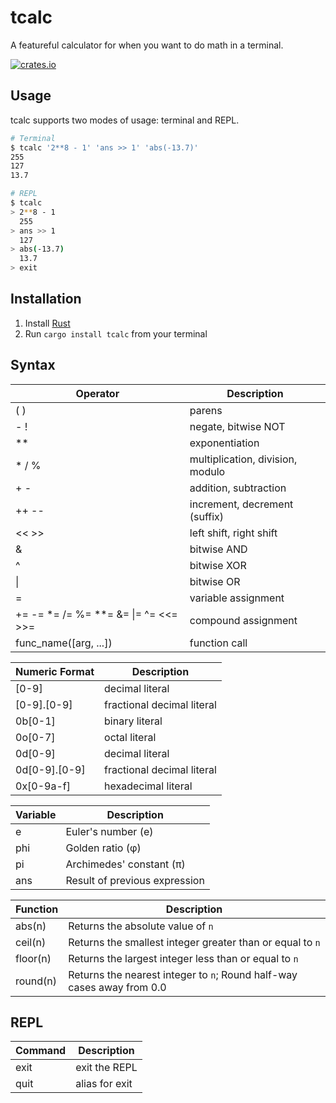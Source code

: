 # tcalc
A featureful calculator for when you want to do math in a terminal.

[![crates.io](https://img.shields.io/crates/v/tcalc)](https://crates.io/crates/tcalc)

## Usage
tcalc supports two modes of usage: terminal and REPL.

```bash
# Terminal
$ tcalc '2**8 - 1' 'ans >> 1' 'abs(-13.7)'
255
127
13.7
```

```bash
# REPL
$ tcalc
> 2**8 - 1
  255
> ans >> 1
  127
> abs(-13.7)
  13.7
> exit
```

## Installation

1. Install [Rust](https://www.rust-lang.org/en-US/install.html)
2. Run `cargo install tcalc` from your terminal

## Syntax

| Operator | Description                                                  |
|----------|--------------------------------------------------------------|
| ( )                                  | parens                           |
| - !                                  | negate, bitwise NOT              |
| \*\*                                 | exponentiation                   |
| * / %                                | multiplication, division, modulo |
| + -                                  | addition, subtraction            |
| ++ --                                | increment, decrement (suffix)    |
| << >>                                | left shift, right shift          |
| &                                    | bitwise AND                      |
| ^                                    | bitwise XOR                      |
| \|                                   | bitwise OR                       |
| =                                    | variable assignment              |
| += -= *= /= %= **= &= \|= ^= <<= >>= | compound assignment              |
| func_name([arg, ...])                  | function call                    |

| Numeric Format | Description                |
|----------------|----------------------------|
| [0-9]          | decimal literal            |
| [0-9].[0-9]    | fractional decimal literal |
| 0b[0-1]        | binary literal             |
| 0o[0-7]        | octal literal              |
| 0d[0-9]        | decimal literal            |
| 0d[0-9].[0-9]  | fractional decimal literal |
| 0x[0-9a-f]     | hexadecimal literal        |

| Variable | Description                   |
|----------|-------------------------------|
| e        | Euler's number (e)            |
| phi      | Golden ratio (φ)              |
| pi       | Archimedes' constant (π)      |
| ans      | Result of previous expression |


| Function | Description                                                            |
|----------|------------------------------------------------------------------------|
| abs(n)   | Returns the absolute value of `n`                                      |
| ceil(n)  | Returns the smallest integer greater than or equal to `n`              |
| floor(n) | Returns the largest integer less than or equal to `n`                  |
| round(n) | Returns the nearest integer to `n`; Round half-way cases away from 0.0 |

## REPL

| Command | Description              |
|---------|--------------------------|
| exit    | exit the REPL            |
| quit    | alias for exit           |
